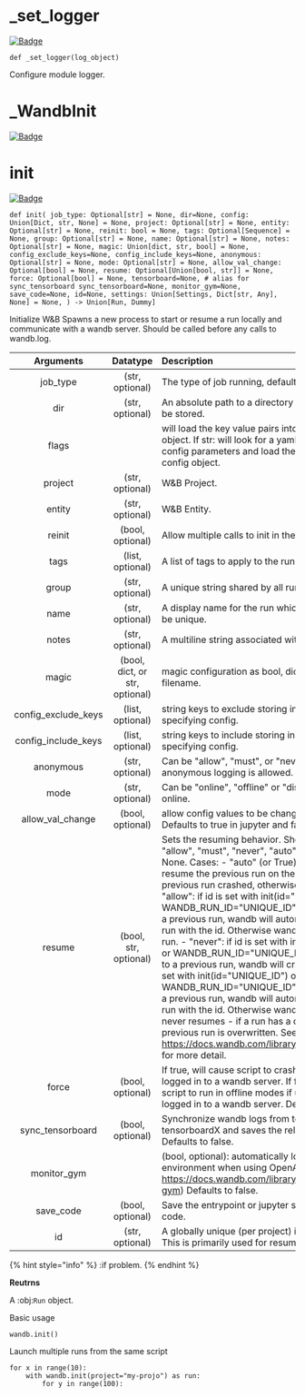 # _set_logger
[![Badge](https://img.shields.io/badge/View%20source%20on%20GitHub-black?style=for-the-badge&logo=github)](https://github.com/ariG23498/Aritra-Documentation/blob/master/Folder/demo.py#L37-L41)

`def _set_logger(log_object)`


Configure module logger.










# _WandbInit
[![Badge](https://img.shields.io/badge/View%20source%20on%20GitHub-black?style=for-the-badge&logo=github)](https://github.com/ariG23498/Aritra-Documentation/blob/master/Folder/demo.py#L47-L441)














# init
[![Badge](https://img.shields.io/badge/View%20source%20on%20GitHub-black?style=for-the-badge&logo=github)](https://github.com/ariG23498/Aritra-Documentation/blob/master/Folder/demo.py#L450-L609)

`def init( job_type: Optional[str] = None, dir=None, config: Union[Dict, str, None] = None, project: Optional[str] = None, entity: Optional[str] = None, reinit: bool = None, tags: Optional[Sequence] = None, group: Optional[str] = None, name: Optional[str] = None, notes: Optional[str] = None, magic: Union[dict, str, bool] = None, config_exclude_keys=None, config_include_keys=None, anonymous: Optional[str] = None, mode: Optional[str] = None, allow_val_change: Optional[bool] = None, resume: Optional[Union[bool, str]] = None, force: Optional[bool] = None, tensorboard=None, # alias for sync_tensorboard sync_tensorboard=None, monitor_gym=None, save_code=None, id=None, settings: Union[Settings, Dict[str, Any], None] = None, ) -> Union[Run, Dummy]`


Initialize W&B
Spawns a new process to start or resume a run locally and communicate with a
wandb server. Should be called before any calls to wandb.log.


| **Arguments** | **Datatype** | **Description** |
|:--:|:--:|:--|
|job_type|(str, optional)|The type of job running, defaults to 'train'|
|dir|(str, optional)|An absolute path to a directory where metadata will be stored.|
|flags||will load the key value pairs into the runs config object. If str: will look for a yaml file that includes config parameters and load them into the run's config object.|
|project|(str, optional)|W&B Project.|
|entity|(str, optional)|W&B Entity.|
|reinit|(bool, optional)|Allow multiple calls to init in the same process.|
|tags|(list, optional)|A list of tags to apply to the run.|
|group|(str, optional)|A unique string shared by all runs in a given group.|
|name|(str, optional)|A display name for the run which does not have to be unique.|
|notes|(str, optional)|A multiline string associated with the run.|
|magic|(bool, dict, or str, optional)|magic configuration as bool, dict, json string, yaml filename.|
|config_exclude_keys|(list, optional)|string keys to exclude storing in W&B when specifying config.|
|config_include_keys|(list, optional)|string keys to include storing in W&B when specifying config.|
|anonymous|(str, optional)|Can be "allow", "must", or "never". Controls whether anonymous logging is allowed. Defaults to never.|
|mode|(str, optional)|Can be "online", "offline" or "disabled". Defaults to online.|
|allow_val_change|(bool, optional)|allow config values to be changed after setting. Defaults to true in jupyter and false otherwise.|
|resume|(bool, str, optional)|Sets the resuming behavior. Should be one of: "allow", "must", "never", "auto" or None. Defaults to None. Cases: - "auto" (or True): automatically resume the previous run on the same machine. if the previous run crashed, otherwise starts a new run. - "allow": if id is set with init(id="UNIQUE_ID") or WANDB_RUN_ID="UNIQUE_ID" and it is identical to a previous run, wandb will automatically resume the run with the id. Otherwise wandb will start a new run. - "never": if id is set with init(id="UNIQUE_ID") or WANDB_RUN_ID="UNIQUE_ID" and it is identical to a previous run, wandb will crash. - "must": if id is set with init(id="UNIQUE_ID") or WANDB_RUN_ID="UNIQUE_ID" and it is identical to a previous run, wandb will automatically resume the run with the id. Otherwise wandb will crash. - None: never resumes - if a run has a duplicate run_id the previous run is overwritten. See https://docs.wandb.com/library/advanced/resuming for more detail.|
|force|(bool, optional)|If true, will cause script to crash if user can't or isn't logged in to a wandb server. If false, will cause script to run in offline modes if user can't or isn't logged in to a wandb server. Defaults to false.|
|sync_tensorboard|(bool, optional)|Synchronize wandb logs from tensorboard or tensorboardX and saves the relevant events file. Defaults to false.|
|monitor_gym||(bool, optional): automatically logs videos of environment when using OpenAI Gym (see https://docs.wandb.com/library/integrations/openai-gym) Defaults to false.|
|save_code|(bool, optional)|Save the entrypoint or jupyter session history source code.|
|id|(str, optional)|A globally unique (per project) identifier for the run. This is primarily used for resuming.|




{% hint style="info" %}
:if problem.
{% endhint %}

**Reutrns**

A :obj:`Run` object.



Basic usage
```
wandb.init()
```

Launch multiple runs from the same script
```
for x in range(10):
    with wandb.init(project="my-projo") as run:
        for y in range(100):
```


